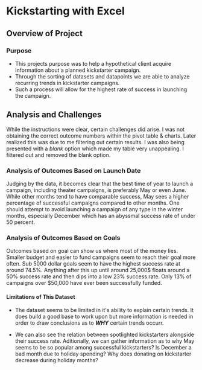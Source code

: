 # Kickstarting with Excel

## Overview of Project

### Purpose
- This projects purpose was to help a hypothetical client acquire information about a planned kickstarter campaign. 
- Through the sorting of datasets and datapoints we are able to analyze recurring trends in kickstarter campaigns. 
- Such a process will allow for the highest rate of success in launching the campaign. 
## Analysis and Challenges
While the instructions were clear, certain challenges did arise. I was not obtaining the correct outcome numbers within the pivot table & charts.
Later realized this was due to me filtering out certain results. I was also being presented with a *blank* option which made my table very unappealing.
I filtered out and removed the blank option. 


### Analysis of Outcomes Based on Launch Date

Judging by the data, it becomes clear that the best time of year to launch a campaign, including theater campaigns, is preferably May or even June. 
While other months tend to have comparable success, May sees a higher percentage of successful campaigns compared to other months. 
One should attempt to avoid launching a campaign of any type in the winter months, especially December which has an abyssmal success rate of under 50 percent. 

### Analysis of Outcomes Based on Goals

Outcomes based on goal can show us where most of the money lies. Smaller budget and easier to fund campaigns seem to reach their goal more often. Sub 5000 dollar goals
seem to have the highest success rate at around 74.5%. 
Anything after this up until around 25,000$ floats around a 50% success rate and then dips into a low 23% success rate.
Only 13% of campaigns over $50,000 have ever been successfully funded.

#### Limitations of This Dataset
- The dataset seems to be limited in it's ability to explain certain trends. It does build a good base to work upon but more information is needed in order to draw
conclusions as to ***WHY*** certain trends occurr.

- We can also see the relation between spotlighted kickstarters alongside their success rate. Aditionally, we can gather information as to why May seems to be so 
popular among successful kickstarters? Is December a bad month due to holiday spending? Why does donating on kickstarter decrease during holiday months?
